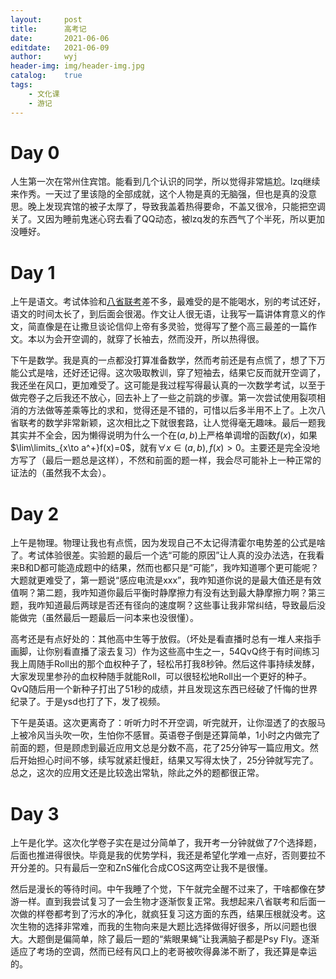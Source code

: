 ```yaml
---
layout:		post
title:		高考记
date:		2021-06-06
editdate:	2021-06-09
author:		wyj
header-img:	img/header-img.jpg
catalog:	true
tags:
    - 文化课
    - 游记
---
```


# Day 0

人生第一次在常州住宾馆。能看到几个认识的同学，所以觉得非常尴尬。lzq继续来作秀。一天过了里该隐的全部成就，这个人物是真的无脑强，但也是真的没意思。晚上发现宾馆的被子太厚了，导致我盖着热得要命，不盖又很冷，只能把空调关了。又因为睡前鬼迷心窍去看了QQ动态，被lzq发的东西气了个半死，所以更加没睡好。

# Day 1

上午是语文。考试体验和[八省联考](/2021/01/23/%E5%85%AB%E7%9C%81%E8%81%94%E8%80%83%E8%AE%B0/)差不多，最难受的是不能喝水，别的考试还好，语文的时间太长了，到后面会很渴。作文让人很无语，让我写一篇讲体育意义的作文，简直像是在让撒旦谈论信仰上帝有多灵验，觉得写了整个高三最差的一篇作文。本以为会开空调的，就穿了长袖去，然而没开，所以热得很。

下午是数学。我是真的一点都没打算准备数学，然而考前还是有点慌了，想了下万能公式是啥，还好还记得。这次吸取教训，穿了短袖去，结果它反而就开空调了，我还坐在风口，更加难受了。这可能是我过程写得最认真的一次数学考试，以至于做完卷子之后我还不放心，回去补上了一些之前跳的步骤。第一次尝试使用裂项相消的方法做等差乘等比的求和，觉得还是不错的，可惜以后多半用不上了。上次八省联考的数学非常新颖，这次相比之下就很套路，让人觉得毫无趣味。最后一题我其实并不全会，因为懒得说明为什么一个在$(a,b)$上严格单调增的函数$f(x)$，如果$\lim\limits_{x\to a^+}f(x)=0$，就有$\forall x\in (a,b),f(x)>0$。主要还是完全没地方写了（最后一题总是这样），不然和前面的题一样，我会尽可能补上一种正常的证法的（虽然我不太会）。

# Day 2

上午是物理。物理让我也有点慌，因为发现自己不太记得清霍尔电势差的公式是啥了。考试体验很差。实验题的最后一个选“可能的原因”让人真的没办法选，在我看来B和D都可能造成题中的结果，然而也都只是“可能”，我咋知道哪个更可能呢？大题就更难受了，第一题说“感应电流是xxx”，我咋知道你说的是最大值还是有效值啊？第二题，我咋知道你最后平衡时静摩擦力有没有达到最大静摩擦力啊？第三题，我咋知道最后两球是否还有径向的速度啊？这些事让我非常纠结，导致最后没能做完（虽然最后一题最后一问本来也没很懂）。

高考还是有点好处的：其他高中生等于放假。（坏处是看直播时总有一堆人来指手画脚，让你别看直播了滚去复习）作为这些高中生之一，54QvQ终于有时间练习我上周随手Roll出的那个血权种子了，轻松吊打我8秒钟。然后这件事持续发酵，大家发现里参孙的血权种随手就能Roll，可以很轻松地Roll出一个更好的种子。QvQ随后用一个新种子打出了51秒的成绩，并且发现这东西已经破了忏悔的世界纪录了。于是ysd也打了下，发了视频。

下午是英语。这次更离奇了：听听力时不开空调，听完就开，让你湿透了的衣服马上被冷风当头吹一吹，生怕你不感冒。英语卷子倒是还算简单，1小时之内做完了前面的题，但是顾虑到最近应用文总是分数不高，花了25分钟写一篇应用文。然后开始担心时间不够，续写就紧赶慢赶，结果又写得太快了，25分钟就写完了。总之，这次的应用文还是比较逸出常轨，除此之外的题都很正常。

# Day 3

上午是化学。这次化学卷子实在是过分简单了，我开考一分钟就做了7个选择题，后面也推进得很快。毕竟是我的优势学科，我还是希望化学难一点好，否则要拉不开分差的。只有最后一空和$\textrm{ZnS}$催化合成$\textrm{COS}$这两空让我不是很懂。

然后是漫长的等待时间。中午我睡了个觉，下午就完全醒不过来了，干啥都像在梦游一样。直到我尝试复习了一会生物才逐渐恢复正常。我想起来八省联考和后面一次做的样卷都考到了污水的净化，就疯狂复习这方面的东西，结果压根就没考。这次生物的选择非常难，而我的生物向来是大题比选择做得好很多，所以问题也很大。大题倒是偏简单，除了最后一题的“紫眼果蝇”让我满脑子都是Psy Fly。逐渐适应了考场的空调，然而已经有风口上的老哥被吹得鼻涕不断了，我还算是幸运的。

